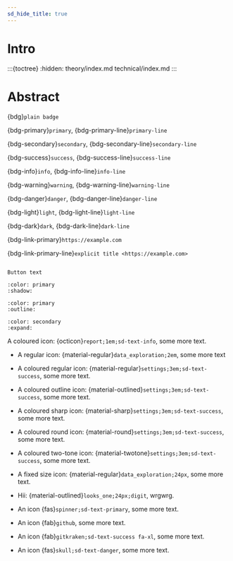 ```yaml
---
sd_hide_title: true
---
```

# Intro
:::{toctree}
:hidden:
theory/index.md
technical/index.md
:::

# Abstract




{bdg}`plain badge`

{bdg-primary}`primary`, {bdg-primary-line}`primary-line`

{bdg-secondary}`secondary`, {bdg-secondary-line}`secondary-line`

{bdg-success}`success`, {bdg-success-line}`success-line`

{bdg-info}`info`, {bdg-info-line}`info-line`

{bdg-warning}`warning`, {bdg-warning-line}`warning-line`

{bdg-danger}`danger`, {bdg-danger-line}`danger-line`

{bdg-light}`light`, {bdg-light-line}`light-line`

{bdg-dark}`dark`, {bdg-dark-line}`dark-line`


{bdg-link-primary}`https://example.com`

{bdg-link-primary-line}`explicit title <https://example.com>`

```{button-link} https://example.com
```

```{button-link} https://example.com
Button text
```

```{button-link} https://example.com
:color: primary
:shadow:
```

```{button-link} https://example.com
:color: primary
:outline:
```

```{button-link} https://example.com
:color: secondary
:expand:
```

A coloured icon: {octicon}`report;1em;sd-text-info`, some more text.

- A regular icon: {material-regular}`data_exploration;2em`, some more text
- A coloured regular icon: {material-regular}`settings;3em;sd-text-success`, some more text.
- A coloured outline icon: {material-outlined}`settings;3em;sd-text-success`, some more text.
- A coloured sharp icon: {material-sharp}`settings;3em;sd-text-success`, some more text.
- A coloured round icon: {material-round}`settings;3em;sd-text-success`, some more text.
- A coloured two-tone icon: {material-twotone}`settings;3em;sd-text-success`, some more text.
- A fixed size icon: {material-regular}`data_exploration;24px`, some more text.
- Hii: {material-outlined}`looks_one;24px;digit`, wrgwrg.

- An icon {fas}`spinner;sd-text-primary`, some more text.
- An icon {fab}`github`, some more text.
- An icon {fab}`gitkraken;sd-text-success fa-xl`, some more text.
- An icon {fas}`skull;sd-text-danger`, some more text.
